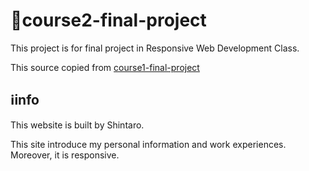 # 🚀course2-final-project
This project is for final project in Responsive Web Development Class.

This source copied from [course1-final-project](https://github.com/shint1015/course2-final-project)

## ℹ️info
This website is built by Shintaro.

This site introduce my personal information and work experiences.
Moreover, it is responsive.
